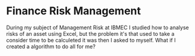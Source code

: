 # Finance Risk Management

During my subject of Management Risk at IBMEC I studied how to analyse risks of an asset using Excel, but the problem it's that used to take a consider time to be calculeted it was then I asked to myself. What if I created a algorithm to do all for me?
